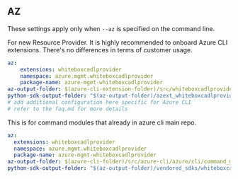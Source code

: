 ## AZ

These settings apply only when `--az` is specified on the command line.

For new Resource Provider. It is highly recommended to onboard Azure CLI extensions. There's no differences in terms of customer usage. 

``` yaml $(az) && $(target-mode) != 'core'
az:
    extensions: whiteboxcadlprovider
    namespace: azure.mgmt.whiteboxcadlprovider
    package-name: azure-mgmt-whiteboxcadlprovider
az-output-folder: $(azure-cli-extension-folder)/src/whiteboxcadlprovider
python-sdk-output-folder: "$(az-output-folder)/azext_whiteboxcadlprovider/vendored_sdks/whiteboxcadlprovider"
# add additional configuration here specific for Azure CLI
# refer to the faq.md for more details
```



This is for command modules that already in azure cli main repo. 
``` yaml $(az) && $(target-mode) == 'core'
az:
  extensions: whiteboxcadlprovider
  namespace: azure.mgmt.whiteboxcadlprovider
  package-name: azure-mgmt-whiteboxcadlprovider
az-output-folder: $(azure-cli-folder)/src/azure-cli/azure/cli/command_modules/whiteboxcadlprovider
python-sdk-output-folder: "$(az-output-folder)/vendored_sdks/whiteboxcadlprovider"
``` 